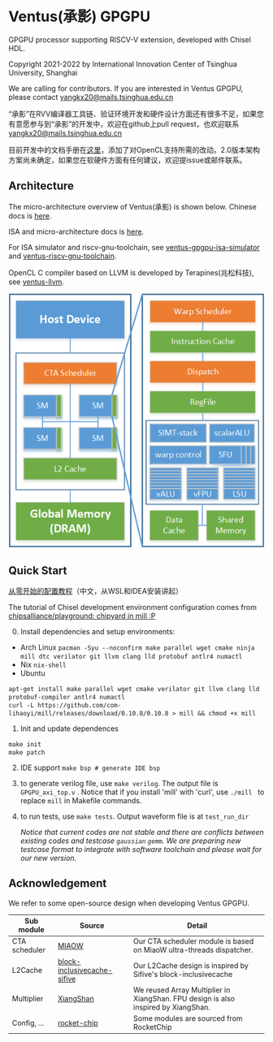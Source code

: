 # Ventus(承影) GPGPU
GPGPU processor supporting RISCV-V extension, developed with Chisel HDL.

Copyright 2021-2022 by International Innovation Center of Tsinghua University, Shanghai

We are calling for contributors. If you are interested in Ventus GPGPU, please contact yangkx20@mails.tsinghua.edu.cn

“承影”在RVV编译器工具链、验证环境开发和硬件设计方面还有很多不足，如果您有意愿参与到“承影”的开发中，欢迎在github上pull request，也欢迎联系 yangkx20@mails.tsinghua.edu.cn

目前开发中的文档手册在[这里](https://github.com/THU-DSP-LAB/ventus-gpgpu/blob/master/docs/承影GPGPU架构文档手册v1.95.pdf)，添加了对OpenCL支持所需的改动。2.0版本架构方案尚未确定，如果您在软硬件方面有任何建议，欢迎提issue或邮件联系。

## Architecture

The micro-architecture overview of Ventus(承影) is shown below. Chinese docs is [here](https://github.com/THU-DSP-LAB/ventus-gpgpu/blob/master/docs/Ventus-GPGPU-doc.md). 

ISA and micro-architecture docs is [here](https://github.com/THU-DSP-LAB/ventus-gpgpu/blob/master/docs/ventus%20GPGPU%20architecture%20whitepaper%20v1.95.pdf).

For ISA simulator and riscv-gnu-toolchain, see [ventus-gpgpu-isa-simulator](https://github.com/THU-DSP-LAB/ventus-gpgpu-isa-simulator) and [ventus-riscv-gnu-toolchain](https://github.com/THU-DSP-LAB/riscv-gnu-toolchain).

OpenCL C compiler based on LLVM is developed by Terapines(兆松科技), see [ventus-llvm](https://github.com/THU-DSP-LAB/llvm-project).

![](./docs/images/ventus_arch.png)

## Quick Start
[从零开始的配置教程](https://zhuanlan.zhihu.com/p/586445036)（中文，从WSL和IDEA安装讲起）

The tutorial of Chisel development environment configuration comes from [chipsalliance/playground: chipyard in mill :P](https://github.com/chipsalliance/playground)

0. Install dependencies and setup environments: 
- Arch Linux `pacman -Syu --noconfirm make parallel wget cmake ninja mill dtc verilator git llvm clang lld protobuf antlr4 numactl`
- Nix `nix-shell`
- Ubuntu
```shell
apt-get install make parallel wget cmake verilator git llvm clang lld protobuf-compiler antlr4 numactl
curl -L https://github.com/com-lihaoyi/mill/releases/download/0.10.8/0.10.8 > mill && chmod +x mill
```
1. Init and update dependences

```shell
make init
make patch
```

2. IDE support  `make bsp # generate IDE bsp`

3. to generate verilog file, use `make verilog`. The output file is `GPGPU_axi_top.v` . Notice that if you install 'mill' with 'curl', use `./mill ` to replace `mill` in Makefile commands.

4. to run tests, use `make tests`. Output waveform file is at `test_run_dir`  

   *Notice that current codes are not stable and there are conflicts between existing codes and testcase `gaussian` `gemm`. We are preparing new testcase format to integrate with software toolchain and please wait for our new version.*

## Acknowledgement

We refer to some open-source design when developing Ventus GPGPU.

| Sub module                | Source                                                                                                                                              | Detail                                                                         |
|---------------------------|-----------------------------------------------------------------------------------------------------------------------------------------------------|--------------------------------------------------------------------------------|
| CTA scheduler             | [MIAOW](https://github.com/VerticalResearchGroup/miaow)                                                                                             | Our CTA scheduler module is based on MiaoW ultra-threads dispatcher.           |
| L2Cache                   | [block-inclusivecache-sifive](https://github.com/sifive/block-inclusivecache-sifive) | Our L2Cache design is inspired by Sifive's block-inclusivecache     |
| Multiplier                | [XiangShan](https://github.com/OpenXiangShan/XiangShan)                                                                                             | We reused Array Multiplier in XiangShan. FPU design is also inspired by XiangShan. |
| Config, ... |  [rocket-chip](https://github.com/chipsalliance/rocket-chip)                                                                                                                                         | Some modules are sourced from RocketChip                                       |



